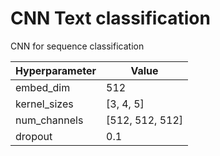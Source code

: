 # CNN Text classification
CNN for sequence classification

| Hyperparameter | Value |
| -------------- | ----- |
| embed_dim | 512 |
| kernel_sizes | \[3, 4, 5\] |
| num_channels | \[512, 512, 512\] |
| dropout | 0.1 |